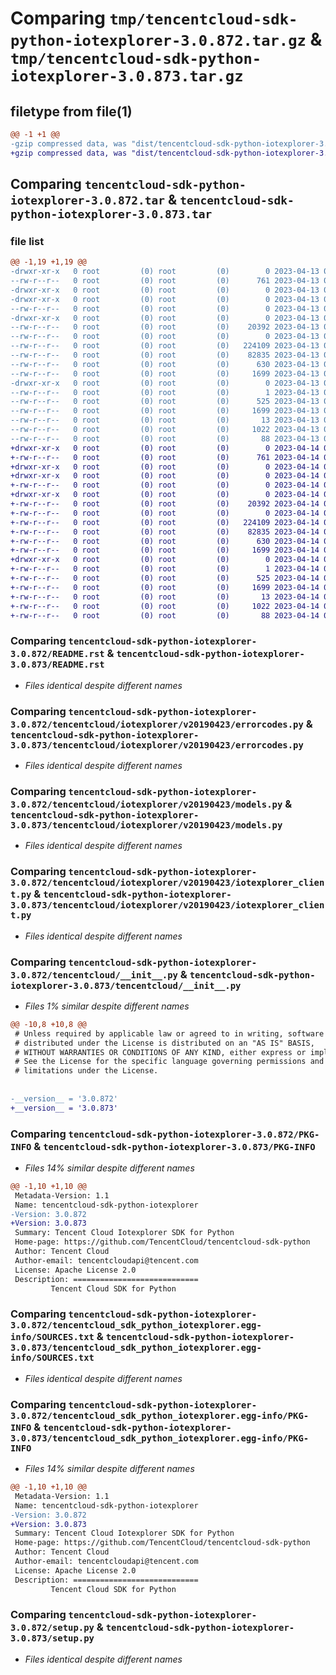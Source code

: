 # Comparing `tmp/tencentcloud-sdk-python-iotexplorer-3.0.872.tar.gz` & `tmp/tencentcloud-sdk-python-iotexplorer-3.0.873.tar.gz`

## filetype from file(1)

```diff
@@ -1 +1 @@
-gzip compressed data, was "dist/tencentcloud-sdk-python-iotexplorer-3.0.872.tar", last modified: Thu Apr 13 00:43:58 2023, max compression
+gzip compressed data, was "dist/tencentcloud-sdk-python-iotexplorer-3.0.873.tar", last modified: Fri Apr 14 00:39:50 2023, max compression
```

## Comparing `tencentcloud-sdk-python-iotexplorer-3.0.872.tar` & `tencentcloud-sdk-python-iotexplorer-3.0.873.tar`

### file list

```diff
@@ -1,19 +1,19 @@
-drwxr-xr-x   0 root         (0) root         (0)        0 2023-04-13 00:43:58.000000 tencentcloud-sdk-python-iotexplorer-3.0.872/
--rw-r--r--   0 root         (0) root         (0)      761 2023-04-13 00:43:58.000000 tencentcloud-sdk-python-iotexplorer-3.0.872/README.rst
-drwxr-xr-x   0 root         (0) root         (0)        0 2023-04-13 00:43:58.000000 tencentcloud-sdk-python-iotexplorer-3.0.872/tencentcloud/
-drwxr-xr-x   0 root         (0) root         (0)        0 2023-04-13 00:43:58.000000 tencentcloud-sdk-python-iotexplorer-3.0.872/tencentcloud/iotexplorer/
--rw-r--r--   0 root         (0) root         (0)        0 2023-04-13 00:43:58.000000 tencentcloud-sdk-python-iotexplorer-3.0.872/tencentcloud/iotexplorer/__init__.py
-drwxr-xr-x   0 root         (0) root         (0)        0 2023-04-13 00:43:58.000000 tencentcloud-sdk-python-iotexplorer-3.0.872/tencentcloud/iotexplorer/v20190423/
--rw-r--r--   0 root         (0) root         (0)    20392 2023-04-13 00:43:58.000000 tencentcloud-sdk-python-iotexplorer-3.0.872/tencentcloud/iotexplorer/v20190423/errorcodes.py
--rw-r--r--   0 root         (0) root         (0)        0 2023-04-13 00:43:58.000000 tencentcloud-sdk-python-iotexplorer-3.0.872/tencentcloud/iotexplorer/v20190423/__init__.py
--rw-r--r--   0 root         (0) root         (0)   224109 2023-04-13 00:43:58.000000 tencentcloud-sdk-python-iotexplorer-3.0.872/tencentcloud/iotexplorer/v20190423/models.py
--rw-r--r--   0 root         (0) root         (0)    82835 2023-04-13 00:43:58.000000 tencentcloud-sdk-python-iotexplorer-3.0.872/tencentcloud/iotexplorer/v20190423/iotexplorer_client.py
--rw-r--r--   0 root         (0) root         (0)      630 2023-04-13 00:43:58.000000 tencentcloud-sdk-python-iotexplorer-3.0.872/tencentcloud/__init__.py
--rw-r--r--   0 root         (0) root         (0)     1699 2023-04-13 00:43:58.000000 tencentcloud-sdk-python-iotexplorer-3.0.872/PKG-INFO
-drwxr-xr-x   0 root         (0) root         (0)        0 2023-04-13 00:43:58.000000 tencentcloud-sdk-python-iotexplorer-3.0.872/tencentcloud_sdk_python_iotexplorer.egg-info/
--rw-r--r--   0 root         (0) root         (0)        1 2023-04-13 00:43:58.000000 tencentcloud-sdk-python-iotexplorer-3.0.872/tencentcloud_sdk_python_iotexplorer.egg-info/dependency_links.txt
--rw-r--r--   0 root         (0) root         (0)      525 2023-04-13 00:43:58.000000 tencentcloud-sdk-python-iotexplorer-3.0.872/tencentcloud_sdk_python_iotexplorer.egg-info/SOURCES.txt
--rw-r--r--   0 root         (0) root         (0)     1699 2023-04-13 00:43:58.000000 tencentcloud-sdk-python-iotexplorer-3.0.872/tencentcloud_sdk_python_iotexplorer.egg-info/PKG-INFO
--rw-r--r--   0 root         (0) root         (0)       13 2023-04-13 00:43:58.000000 tencentcloud-sdk-python-iotexplorer-3.0.872/tencentcloud_sdk_python_iotexplorer.egg-info/top_level.txt
--rw-r--r--   0 root         (0) root         (0)     1022 2023-04-13 00:43:58.000000 tencentcloud-sdk-python-iotexplorer-3.0.872/setup.py
--rw-r--r--   0 root         (0) root         (0)       88 2023-04-13 00:43:58.000000 tencentcloud-sdk-python-iotexplorer-3.0.872/setup.cfg
+drwxr-xr-x   0 root         (0) root         (0)        0 2023-04-14 00:39:50.000000 tencentcloud-sdk-python-iotexplorer-3.0.873/
+-rw-r--r--   0 root         (0) root         (0)      761 2023-04-14 00:39:50.000000 tencentcloud-sdk-python-iotexplorer-3.0.873/README.rst
+drwxr-xr-x   0 root         (0) root         (0)        0 2023-04-14 00:39:50.000000 tencentcloud-sdk-python-iotexplorer-3.0.873/tencentcloud/
+drwxr-xr-x   0 root         (0) root         (0)        0 2023-04-14 00:39:50.000000 tencentcloud-sdk-python-iotexplorer-3.0.873/tencentcloud/iotexplorer/
+-rw-r--r--   0 root         (0) root         (0)        0 2023-04-14 00:39:50.000000 tencentcloud-sdk-python-iotexplorer-3.0.873/tencentcloud/iotexplorer/__init__.py
+drwxr-xr-x   0 root         (0) root         (0)        0 2023-04-14 00:39:50.000000 tencentcloud-sdk-python-iotexplorer-3.0.873/tencentcloud/iotexplorer/v20190423/
+-rw-r--r--   0 root         (0) root         (0)    20392 2023-04-14 00:39:50.000000 tencentcloud-sdk-python-iotexplorer-3.0.873/tencentcloud/iotexplorer/v20190423/errorcodes.py
+-rw-r--r--   0 root         (0) root         (0)        0 2023-04-14 00:39:50.000000 tencentcloud-sdk-python-iotexplorer-3.0.873/tencentcloud/iotexplorer/v20190423/__init__.py
+-rw-r--r--   0 root         (0) root         (0)   224109 2023-04-14 00:39:50.000000 tencentcloud-sdk-python-iotexplorer-3.0.873/tencentcloud/iotexplorer/v20190423/models.py
+-rw-r--r--   0 root         (0) root         (0)    82835 2023-04-14 00:39:50.000000 tencentcloud-sdk-python-iotexplorer-3.0.873/tencentcloud/iotexplorer/v20190423/iotexplorer_client.py
+-rw-r--r--   0 root         (0) root         (0)      630 2023-04-14 00:39:50.000000 tencentcloud-sdk-python-iotexplorer-3.0.873/tencentcloud/__init__.py
+-rw-r--r--   0 root         (0) root         (0)     1699 2023-04-14 00:39:50.000000 tencentcloud-sdk-python-iotexplorer-3.0.873/PKG-INFO
+drwxr-xr-x   0 root         (0) root         (0)        0 2023-04-14 00:39:50.000000 tencentcloud-sdk-python-iotexplorer-3.0.873/tencentcloud_sdk_python_iotexplorer.egg-info/
+-rw-r--r--   0 root         (0) root         (0)        1 2023-04-14 00:39:50.000000 tencentcloud-sdk-python-iotexplorer-3.0.873/tencentcloud_sdk_python_iotexplorer.egg-info/dependency_links.txt
+-rw-r--r--   0 root         (0) root         (0)      525 2023-04-14 00:39:50.000000 tencentcloud-sdk-python-iotexplorer-3.0.873/tencentcloud_sdk_python_iotexplorer.egg-info/SOURCES.txt
+-rw-r--r--   0 root         (0) root         (0)     1699 2023-04-14 00:39:50.000000 tencentcloud-sdk-python-iotexplorer-3.0.873/tencentcloud_sdk_python_iotexplorer.egg-info/PKG-INFO
+-rw-r--r--   0 root         (0) root         (0)       13 2023-04-14 00:39:50.000000 tencentcloud-sdk-python-iotexplorer-3.0.873/tencentcloud_sdk_python_iotexplorer.egg-info/top_level.txt
+-rw-r--r--   0 root         (0) root         (0)     1022 2023-04-14 00:39:50.000000 tencentcloud-sdk-python-iotexplorer-3.0.873/setup.py
+-rw-r--r--   0 root         (0) root         (0)       88 2023-04-14 00:39:50.000000 tencentcloud-sdk-python-iotexplorer-3.0.873/setup.cfg
```

### Comparing `tencentcloud-sdk-python-iotexplorer-3.0.872/README.rst` & `tencentcloud-sdk-python-iotexplorer-3.0.873/README.rst`

 * *Files identical despite different names*

### Comparing `tencentcloud-sdk-python-iotexplorer-3.0.872/tencentcloud/iotexplorer/v20190423/errorcodes.py` & `tencentcloud-sdk-python-iotexplorer-3.0.873/tencentcloud/iotexplorer/v20190423/errorcodes.py`

 * *Files identical despite different names*

### Comparing `tencentcloud-sdk-python-iotexplorer-3.0.872/tencentcloud/iotexplorer/v20190423/models.py` & `tencentcloud-sdk-python-iotexplorer-3.0.873/tencentcloud/iotexplorer/v20190423/models.py`

 * *Files identical despite different names*

### Comparing `tencentcloud-sdk-python-iotexplorer-3.0.872/tencentcloud/iotexplorer/v20190423/iotexplorer_client.py` & `tencentcloud-sdk-python-iotexplorer-3.0.873/tencentcloud/iotexplorer/v20190423/iotexplorer_client.py`

 * *Files identical despite different names*

### Comparing `tencentcloud-sdk-python-iotexplorer-3.0.872/tencentcloud/__init__.py` & `tencentcloud-sdk-python-iotexplorer-3.0.873/tencentcloud/__init__.py`

 * *Files 1% similar despite different names*

```diff
@@ -10,8 +10,8 @@
 # Unless required by applicable law or agreed to in writing, software
 # distributed under the License is distributed on an "AS IS" BASIS,
 # WITHOUT WARRANTIES OR CONDITIONS OF ANY KIND, either express or implied.
 # See the License for the specific language governing permissions and
 # limitations under the License.
 
 
-__version__ = '3.0.872'
+__version__ = '3.0.873'
```

### Comparing `tencentcloud-sdk-python-iotexplorer-3.0.872/PKG-INFO` & `tencentcloud-sdk-python-iotexplorer-3.0.873/PKG-INFO`

 * *Files 14% similar despite different names*

```diff
@@ -1,10 +1,10 @@
 Metadata-Version: 1.1
 Name: tencentcloud-sdk-python-iotexplorer
-Version: 3.0.872
+Version: 3.0.873
 Summary: Tencent Cloud Iotexplorer SDK for Python
 Home-page: https://github.com/TencentCloud/tencentcloud-sdk-python
 Author: Tencent Cloud
 Author-email: tencentcloudapi@tencent.com
 License: Apache License 2.0
 Description: ============================
         Tencent Cloud SDK for Python
```

### Comparing `tencentcloud-sdk-python-iotexplorer-3.0.872/tencentcloud_sdk_python_iotexplorer.egg-info/SOURCES.txt` & `tencentcloud-sdk-python-iotexplorer-3.0.873/tencentcloud_sdk_python_iotexplorer.egg-info/SOURCES.txt`

 * *Files identical despite different names*

### Comparing `tencentcloud-sdk-python-iotexplorer-3.0.872/tencentcloud_sdk_python_iotexplorer.egg-info/PKG-INFO` & `tencentcloud-sdk-python-iotexplorer-3.0.873/tencentcloud_sdk_python_iotexplorer.egg-info/PKG-INFO`

 * *Files 14% similar despite different names*

```diff
@@ -1,10 +1,10 @@
 Metadata-Version: 1.1
 Name: tencentcloud-sdk-python-iotexplorer
-Version: 3.0.872
+Version: 3.0.873
 Summary: Tencent Cloud Iotexplorer SDK for Python
 Home-page: https://github.com/TencentCloud/tencentcloud-sdk-python
 Author: Tencent Cloud
 Author-email: tencentcloudapi@tencent.com
 License: Apache License 2.0
 Description: ============================
         Tencent Cloud SDK for Python
```

### Comparing `tencentcloud-sdk-python-iotexplorer-3.0.872/setup.py` & `tencentcloud-sdk-python-iotexplorer-3.0.873/setup.py`

 * *Files identical despite different names*

